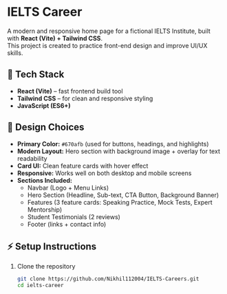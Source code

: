 # IELTS Career

A modern and responsive home page for a fictional IELTS Institute, built with **React (Vite) + Tailwind CSS**.  
This project is created to practice front-end design and improve UI/UX skills.  


## 🚀 Tech Stack
- **React (Vite)** – fast frontend build tool
- **Tailwind CSS** – for clean and responsive styling
- **JavaScript (ES6+)**


## 🎨 Design Choices
- **Primary Color:** `#670afb` (used for buttons, headings, and highlights)
- **Modern Layout:** Hero section with background image + overlay for text readability
- **Card UI:** Clean feature cards with hover effect
- **Responsive:** Works well on both desktop and mobile screens
- **Sections Included:**
  - Navbar (Logo + Menu Links)
  - Hero Section (Headline, Sub-text, CTA Button, Background Banner)
  - Features (3 feature cards: Speaking Practice, Mock Tests, Expert Mentorship)
  - Student Testimonials (2 reviews)
  - Footer (links + contact info)


## ⚡ Setup Instructions

1. Clone the repository  
   ```bash
   git clone https://github.com/Nikhil112004/IELTS-Careers.git
   cd ielts-career


